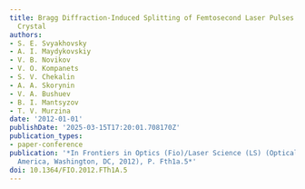 ```yaml
---
title: Bragg Diffraction-Induced Splitting of Femtosecond Laser Pulses in a Photonic
  Crystal
authors:
- S. E. Svyakhovsky
- A. I. Maydykovskiy
- V. B. Novikov
- V. O. Kompanets
- S. V. Chekalin
- A. A. Skorynin
- V. A. Bushuev
- B. I. Mantsyzov
- T. V. Murzina
date: '2012-01-01'
publishDate: '2025-03-15T17:20:01.708170Z'
publication_types:
- paper-conference
publication: '*In Frontiers in Optics (Fio)/Laser Science (LS) (Optical Society of
  America, Washington, DC, 2012), P. Fth1a.5*'
doi: 10.1364/FIO.2012.FTh1A.5
---
```

